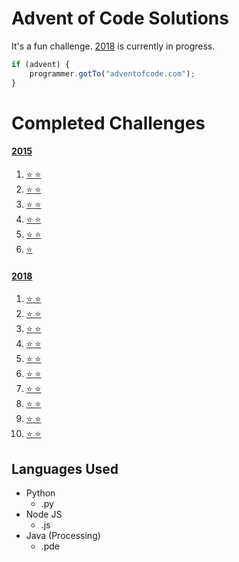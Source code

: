 # Advent of Code Solutions

It's a fun challenge. [2018](https://adventofcode.com/2018) is currently in progress.

```js
if (advent) {
	programmer.gotTo("adventofcode.com");
}
```

# Completed Challenges
#### [2015](https://adventofcode.com/2015 "2015 puzzle calendar")
1. [:star: :star:](https://adventofcode.com/2015/day/1 "see puzzle")
1. [:star: :star:](https://adventofcode.com/2015/day/2 "see puzzle")
1. [:star: :star:](https://adventofcode.com/2015/day/3 "see puzzle")
1. [:star: :star:](https://adventofcode.com/2015/day/4 "see puzzle")
1. [:star: :star:](https://adventofcode.com/2015/day/5 "see puzzle")
1. [:star:](https://adventofcode.com/2015/day/6 "see puzzle")

#### [2018](https://adventofcode.com/2018 "2018 puzzle calendar")
1. [:star: :star:](https://adventofcode.com/2015/day/1 "see puzzle")
1. [:star: :star:](https://adventofcode.com/2015/day/2 "see puzzle")
1. [:star: :star:](https://adventofcode.com/2015/day/3 "see puzzle")
1. [:star: :star:](https://adventofcode.com/2015/day/4 "see puzzle")
1. [:star: :star:](https://adventofcode.com/2015/day/5 "see puzzle")
1. [:star: :star:](https://adventofcode.com/2015/day/6 "see puzzle")
1. [:star: :star:](https://adventofcode.com/2015/day/7 "see puzzle")
1. [:star: :star:](https://adventofcode.com/2015/day/8 "see puzzle")
1. [:star: :star:](https://adventofcode.com/2015/day/9 "see puzzle")
1. [:star: :star:](https://adventofcode.com/2015/day/9 "see puzzle")

## Languages Used
* Python
	- .py
* Node JS
 	- .js
* Java (Processing)
	- .pde